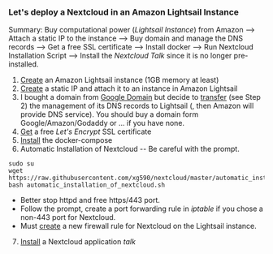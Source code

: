 ### Let's deploy a Nextcloud in an Amazon Lightsail Instance
Summary: Buy computational power (<i>Lightsail Instance</i>) from Amazon --> Attach a static IP to the instance --> Buy domain and manage the DNS records --> Get a free SSL certificate --> Install docker --> Run Nextcloud Installation Script --> Install the <i>Nextcloud Talk</i> since it is no longer pre-installed.
1. [Create](https://lightsail.aws.amazon.com/ls/docs/en_us/articles/how-to-create-amazon-lightsail-instance-virtual-private-server-vps) an Amazon Lightsail instance (1GB memory at least)
2. [Create](https://lightsail.aws.amazon.com/ls/docs/en_us/articles/lightsail-create-static-ip) a static IP and attach it to an instance in Amazon Lightsail
3. I bought a domain from [Google Domain](https://domains.google/) but decide to [transfer](https://lightsail.aws.amazon.com/ls/docs/en_us/articles/lightsail-how-to-create-dns-entry) (see Step 2) the management of its DNS records to Lightsail (, then Amazon will provide DNS service). You should buy a domain form Google/Amazon/Godaddy or ... if you have none.
4. [Get](https://github.com/xg590/tutorials/blob/master/LetsEncrypt.md) a free <i>Let's Encrypt</i> SSL certificate
5. [Install](https://github.com/xg590/tutorials/blob/master/docker/setup.md) the docker-compose 
6. Automatic Installation of Nextcloud -- Be careful with the prompt.
```shell
sudo su
wget https://raw.githubusercontent.com/xg590/nextcloud/master/automatic_installation_of_nextcloud.sh
bash automatic_installation_of_nextcloud.sh
```
* Better stop httpd and free https/443 port.
* Follow the prompt, create a port forwarding rule in <i>iptable</i> if you chose a non-443 port for Nextcloud. 
* Must [create](https://lightsail.aws.amazon.com/ls/docs/en_us/articles/amazon-lightsail-editing-firewall-rules#firewall-adding-rules) a new firewall rule for Nextcloud on the Lightsail instance.
7. [Install](https://github.com/xg590/nextcloud#install-talk) a Nextcloud application <i>talk<i>

